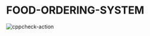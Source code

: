# FOOD-ORDERING-SYSTEM
![cppcheck-action](https://github.com/99002757/FOOD-ORDERING-SYSTEM/workflows/cppcheck-action/badge.svg)
